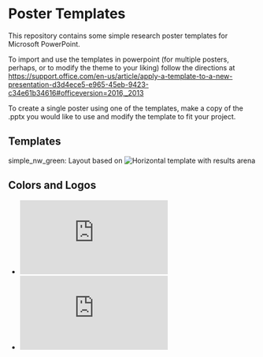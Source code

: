 # Poster Templates

This repository contains some simple research poster templates for Microsoft PowerPoint.

To import and use the templates in powerpoint (for multiple posters, perhaps, or to modify the theme to your liking) follow the directions at https://support.office.com/en-us/article/apply-a-template-to-a-new-presentation-d3d4ece5-e965-45eb-9423-c34e61b34616#officeversion=2016,_2013

To create a single poster using one of the templates, make a copy of the .pptx you would like to use and modify the template to fit your project.

## Templates

simple_nw_green: Layout based on ![Horizontal template with results arena](https://colinpurrington.com/tips/poster-design)

## Colors and Logos

* ![Northwest MO State Logos](https://www.nwmissouri.edu/marketing/design/logos.htm)
* ![Northwest MO State Graphic Standards](https://www.nwmissouri.edu/marketing/pdf/design/InstitutionalGraphicStandards.pdf)


